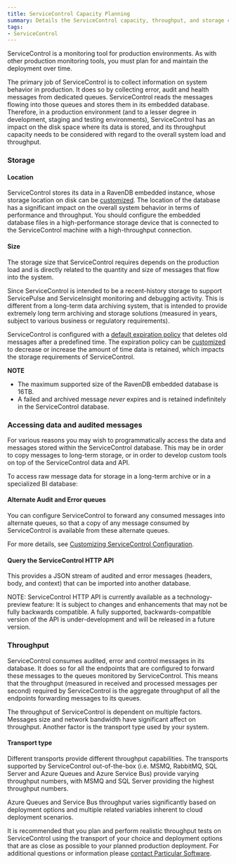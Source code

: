 ```yaml
---
title: ServiceControl Capacity Planning
summary: Details the ServiceControl capacity, throughput, and storage considerations to plan and support production environments
tags:
- ServiceControl
---
```


ServiceControl is a monitoring tool for production environments. As with other production monitoring tools, you must plan for and maintain the deployment over time.

The primary job of ServiceControl is to collect information on system behavior in production. It does so by collecting error, audit and health messages from dedicated queues. ServiceControl reads the messages flowing into those queues and stores them in its embedded database. Therefore, in a production environment (and to a lesser degree in development, staging and testing environments), ServiceControl has an impact on the disk space where its data is stored, and its throughput capacity needs to be considered with regard to the overall system load and throughput.

### Storage

#### Location

ServiceControl stores its data in a RavenDB embedded instance, whose storage location on disk can be [customized](configure-ravendb-location.md). The location of the database has a significant impact on the overall system behavior in terms of performance and throughput. You should configure the embedded database files in a high-performance storage device that is connected to the ServiceControl machine with a high-throughput connection.

#### Size

The storage size that ServiceControl requires depends on the production load and is directly related to the quantity and size of messages that flow into the system.

Since ServiceControl is intended to be a recent-history storage to support ServicePulse and ServiceInsight monitoring and debugging activity. This is different from a long-term data archiving system, that is intended to provide extremely long term archiving and storage solutions (measured in years, subject to various business or regulatory requirements).

ServiceControl is configured with a [default expiration policy](/servicecontrol/how-purge-expired-data.md) that deletes old messages after a predefined time. The expiration policy can be [customized](/servicecontrol/how-purge-expired-data.md) to decrease or increase the amount of time data is retained, which impacts the storage requirements of ServiceControl.

**NOTE**

* The maximum supported size of the RavenDB embedded database is 16TB.
* A failed and archived message *never* expires and is retained indefinitely in the ServiceControl database. 

### Accessing data and audited messages

For various reasons you may wish to programmatically access the data and messages stored within the ServiceControl database. This may be in order to copy messages to long-term storage, or in order to develop custom tools on top of the ServiceControl data and API.

To access raw message data for storage in a long-term archive or in a specialized BI database:

#### Alternate Audit and Error queues

You can configure ServiceControl to forward any consumed messages into alternate queues, so that a copy of any message consumed by ServiceControl is available from these alternate queues.

For more details, see [Customizing ServiceControl Configuration](creating-config-file.md#consuming-messages-from-audit-amp-error-queues).

#### Query the ServiceControl HTTP API

This provides a JSON stream of audited and error messages (headers, body, and context) that can be imported into another database. 
 
NOTE: ServiceControl HTTP API is currently available as a technology-preview feature: It is subject to changes and enhancements that may not be fully backwards compatible. A fully supported, backwards-compatible version of the API is under-development and will be released in a future version.

### Throughput

ServiceControl consumes audited, error and control messages in its database. It does so for all the endpoints that are configured to forward these messages to the queues monitored by ServiceControl. This means that the throughput (measured in received and processed messages per second) required by ServiceControl is the aggregate throughput of all the endpoints forwarding messages to its queues.

The throughput of ServiceControl is dependent on multiple factors. Messages size and network bandwidth have significant affect on throughput. Another factor is the transport type used by your system.

#### Transport type

Different transports provide different throughput capabilities. 
The transports supported by ServiceControl out-of-the-box (i.e. MSMQ, RabbitMQ, SQL Server and Azure Queues and Azure Service Bus) provide varying throughput numbers, with MSMQ and SQL Server providing the highest throughput numbers. 

Azure Queues and Service Bus throughput varies significantly based on deployment options and multiple related variables inherent to cloud deployment scenarios.

It is recommended that you plan and perform realistic throughput tests on ServiceControl using the transport of your choice and deployment options that are as close as possible to your planned production deployment. For additional questions or information please [contact Particular Software](http://particular.net/contactus).       